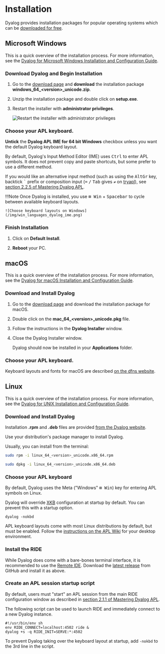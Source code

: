 # Installation
Dyalog provides installation packages for popular operating systems which can be [downloaded for free](https://www.dyalog.com/download-zone.htm).

## Microsoft Windows
This is a quick overview of the installation process. For more information, see the [Dyalog for Microsoft Windows Installation and Configuration Guide]().

### Download Dyalog and Begin Installation
1. Go to the [download page](https://www.dyalog.com/download-zone.htm) and **download** the installation package **windows_64_&lt;version&gt;_unicode.zip**.

2. Unzip the installation package and double click on **setup.exe**.

3. Restart the installer with **administrator privileges**.

	![Restart the installer with administrator privileges](/img/admin_restart.png)

### Choose your APL keyboard.
**Untick** the **Dyalog APL IME for 64 bit Windows** checkbox unless you want the default Dyalog keyboard layout.

By default, Dyalog's Input Method Editor (IME) uses <kbd>Ctrl</kbd> to enter APL symbols. It does not prevent copy and paste shortcuts, but some prefer to use a different method. 

If you would like an alternative input method (such as using the <kbd>AltGr</kbd> key, backtick <kbd>\`</kbd> prefix or composition input (<kbd>=</kbd> <kbd>/</kbd> <kbd>Tab</kbd> gives `≠` on [tryapl](https://tryapl.org)), see [section 2.2.5 of Mastering Dyalog APL](https://mastering.dyalog.com/Getting-Started.html#typing-apl-glyphs).

!!!Note
	Once Dyalog is installed, you use <kbd>⊞ Win</kbd> + <kbd>Spacebar</kbd> to cycle between available keyboard layouts.
	
	![Choose keyboard layouts on Windows](/img/win_languages_dyalog_ime.png)

### Finish Installation

1. Click on **Default Install**.

2. **Reboot** your PC.

## macOS
This is a quick overview of the installation process. For more information, see the [Dyalog for macOS Installation and Configuration Guide](https://docs.dyalog.com/latest/Dyalog%20for%20macOS%20Installation%20and%20Configuration%20Guide.pdf).

### Download and Install Dyalog
1. Go to the [download page](https://www.dyalog.com/download-zone.htm) and download the installation package for macOS.

2. Double click on the **mac_64_&lt;version&gt;_unicode.pkg** file.

3. Follow the instructions in the **Dyalog Installer** window.

4. Close the Dyalog Installer window.

	Dyalog should now be installed in your **Applications** folder.

### Choose your APL keyboard.
Keyboard layouts and fonts for macOS are described [on the dfns website](https://dfns.dyalog.com/n_kbmac.htm).

## Linux
This is a quick overview of the installation process. For more information, see the [Dyalog for UNIX Installation and Configuration Guide](https://docs.dyalog.com/latest/Dyalog%20for%20UNIX%20Installation%20and%20Configuration%20Guide.pdf).

### Download and Install Dyalog

Installation **.rpm** and **.deb** files are provided [from the Dyalog website](https://www.dyalog.com/download-zone.htm).

Use your distribution's package manager to install Dyalog.

Usually, you can install from the terminal:

```sh
sudo rpm -i linux_64_<version>_unicode.x86_64.rpm
```

```sh
sudo dpkg -i linux_64_<version>_unicode.x86_64.deb
```

### Choose your APL keyboard

By default, Dyalog uses the Meta ("Windows" <kbd>⊞ Win</kbd>) key for entering APL symbols on Linux.

Dyalog will override [XKB](https://www.x.org/wiki/XKB/) configuration at startup by default. You can prevent this with a startup option.

    dyalog -nokbd

APL keyboard layouts come with most Linux distributions by default, but must be enabled. Follow the [instructions on the APL Wiki](https://aplwiki.com/wiki/Typing_glyphs_on_Linux) for your desktop environment.

### Install the RIDE

While Dyalog does come with a bare-bones terminal interface, it is recommended to use the [Remote IDE](https://github.com/Dyalog/ride). Download the [latest release](https://github.com/Dyalog/ride/releases/latest) from GitHub and install it as above.

### Create an APL session startup script

By default, users must "start" an APL session from the main RIDE configuration window as described in [section 2.1.1 of Mastering Dyalog APL](https://mastering.dyalog.com/Getting-Started.html#the-ride-working-environment).

The following script can be used to launch RIDE and immediately connect to a new Dyalog instance.

    #!/usr/bin/env sh
    env RIDE_CONNECT=localhost:4502 ride &
    dyalog +s -q RIDE_INIT=SERVE:*:4502

To prevent Dyalog taking over the keyboard layout at startup, add `-nokbd` to the 3rd line in the script.
